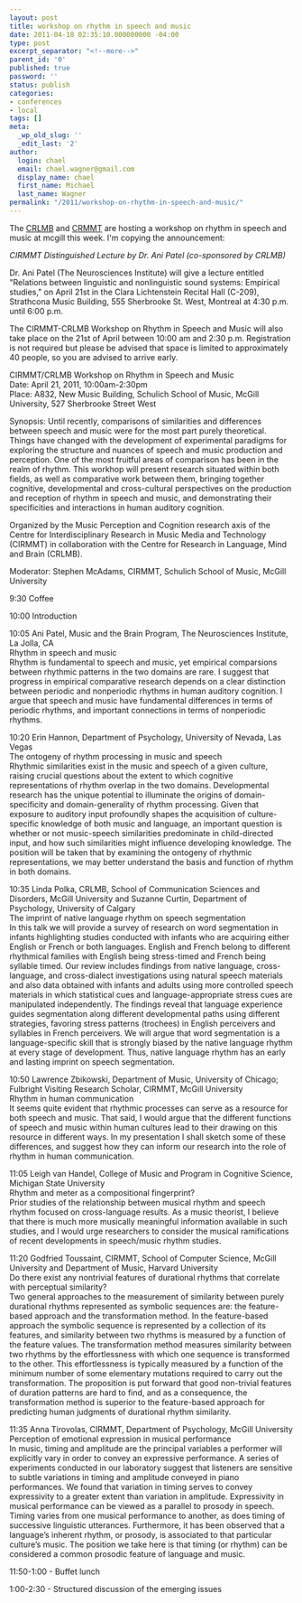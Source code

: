 ```yaml
---
layout: post
title: workshop on rhythm in speech and music
date: 2011-04-18 02:35:10.000000000 -04:00
type: post
excerpt_separator: "<!--more-->"
parent_id: '0'
published: true
password: ''
status: publish
categories:
- conferences
- local
tags: []
meta:
  _wp_old_slug: ''
  _edit_last: '2'
author:
  login: chael
  email: chael.wagner@gmail.com
  display_name: chael
  first_name: Michael
  last_name: Wagner
permalink: "/2011/workshop-on-rhythm-in-speech-and-music/"
---
```

The [CRLMB](http://www.crlmb.ca/) and [CRMMT](http://www.cirmmt.mcgill.ca/) are hosting a workshop on rhythm in speech and music at mcgill this week. I'm copying the announcement:

_CIRMMT Distinguished Lecture by Dr. Ani Patel (co-sponsored by CRLMB)_

Dr. Ani Patel (The Neurosciences Institute) will give a lecture entitled "Relations between linguistic and nonlinguistic sound systems: Empirical studies," on April 21st in the Clara Lichtenstein Recital Hall (C-209), Strathcona Music Building, 555 Sherbrooke St. West, Montreal at 4:30 p.m. until 6:00 p.m.

<!--more-->

The CIRMMT-CRLMB Workshop on Rhythm in Speech and Music will also take place on the 21st of April between 10:00 am and 2:30 p.m. Registration is not required but please be advised that space is limited to approximately 40 people, so you are advised to arrive early.

CIRMMT/CRLMB Workshop on Rhythm in Speech and Music  
Date: April 21, 2011, 10:00am-2:30pm  
Place: A832, New Music Building, Schulich School of Music, McGill University, 527 Sherbrooke Street West

Synopsis: Until recently, comparisons of similarities and differences between speech and music were for the most part purely theoretical. Things have changed with the development of experimental paradigms for exploring the structure and nuances of speech and music production and perception. One of the most fruitful areas of comparison has been in the realm of rhythm. This workhop will present research situated within both fields, as well as comparative work between them, bringing together cognitive, developmental and cross-cultural perspectives on the production and reception of rhythm in speech and music, and demonstrating their specificities and interactions in human auditory cognition.

Organized by the Music Perception and Cognition research axis of the Centre for Interdisciplinary Research in Music Media and Technology (CIRMMT) in collaboration with the Centre for Research in Language, Mind and Brain (CRLMB).

Moderator: Stephen McAdams, CIRMMT, Schulich School of Music, McGill University

9:30 Coffee

10:00 Introduction

10:05 Ani Patel, Music and the Brain Program, The Neurosciences Institute, La Jolla, CA  
Rhythm in speech and music  
Rhythm is fundamental to speech and music, yet empirical comparsions between rhythmic patterns in the two domains are rare. I suggest that progress in empirical comparative research depends on a clear distinction between periodic and nonperiodic rhythms in human auditory cognition. I argue that speech and music have fundamental differences in terms of periodic rhythms, and important connections in terms of nonperiodic rhythms.

10:20 Erin Hannon, Department of Psychology, University of Nevada, Las Vegas  
The ontogeny of rhythm processing in music and speech  
Rhythmic similarities exist in the music and speech of a given culture, raising crucial questions about the extent to which cognitive representations of rhythm overlap in the two domains. Developmental research has the unique potential to illuminate the origins of domain-specificity and domain-generality of rhythm processing. Given that exposure to auditory input profoundly shapes the acquisition of culture-specific knowledge of both music and language, an important question is whether or not music-speech similarities predominate in child-directed input, and how such similarities might influence developing knowledge. The position will be taken that by examining the ontogeny of rhythmic representations, we may better understand the basis and function of rhythm in both domains.

10:35 Linda Polka, CRLMB, School of Communication Sciences and Disorders, McGill University and Suzanne Curtin, Department of Psychology, University of Calgary  
The imprint of native language rhythm on speech segmentation  
In this talk we will provide a survey of research on word segmentation in infants highlighting studies conducted with infants who are acquiring either English or French or both languages. English and French belong to different rhythmical families with English being stress-timed and French being syllable timed. Our review includes findings from native language, cross-language, and cross-dialect investigations using natural speech materials and also data obtained with infants and adults using more controlled speech materials in which statistical cues and language-appropriate stress cues are manipulated independently. The findings reveal that language experience guides segmentation along different developmental paths using different strategies, favoring stress patterns (trochees) in English perceivers and syllables in French perceivers. We will argue that word segmentation is a language-specific skill that is strongly biased by the native language rhythm at every stage of development. Thus, native language rhythm has an early and lasting imprint on speech segmentation.

10:50 Lawrence Zbikowski, Department of Music, University of Chicago; Fulbright Visiting Research Scholar, CIRMMT, McGill University  
Rhythm in human communication  
It seems quite evident that rhythmic processes can serve as a resource for both speech and music. That said, I would argue that the different functions of speech and music within human cultures lead to their drawing on this resource in different ways. In my presentation I shall sketch some of these differences, and suggest how they can inform our research into the role of rhythm in human communication.

11:05 Leigh van Handel, College of Music and Program in Cognitive Science, Michigan State University  
Rhythm and meter as a compositional fingerprint?  
Prior studies of the relationship between musical rhythm and speech rhythm focused on cross-language results. As a music theorist, I believe that there is much more musically meaningful information available in such studies, and I would urge researchers to consider the musical ramifications of recent developments in speech/music rhythm studies.

11:20 Godfried Toussaint, CIRMMT, School of Computer Science, McGill University and Department of Music, Harvard University  
Do there exist any nontrivial features of durational rhythms that correlate with perceptual similarity?  
Two general approaches to the measurement of similarity between purely durational rhythms represented as symbolic sequences are: the feature-based approach and the transformation method. In the feature-based approach the symbolic sequence is represented by a collection of its features, and similarity between two rhythms is measured by a function of the feature values. The transformation method measures similarity between two rhythms by the effortlessness with which one sequence is transformed to the other. This effortlessness is typically measured by a function of the minimum number of some elementary mutations required to carry out the transformation. The proposition is put forward that good non-trivial features of duration patterns are hard to find, and as a consequence, the transformation method is superior to the feature-based approach for predicting human judgments of durational rhythm similarity.

11:35 Anna Tirovolas, CIRMMT, Department of Psychology, McGill University  
Perception of emotional expression in musical performance  
In music, timing and amplitude are the principal variables a performer will explicitly vary in order to convey an expressive performance. A series of experiments conducted in our laboratory suggest that listeners are sensitive to subtle variations in timing and amplitude conveyed in piano performances. We found that variation in timing serves to convey expressivity to a greater extent than variation in amplitude. Expressivity in musical performance can be viewed as a parallel to prosody in speech. Timing varies from one musical performance to another, as does timing of successive linguistic utterances. Furthermore, it has been observed that a language’s inherent rhythm, or prosody, is associated to that particular culture’s music. The position we take here is that timing (or rhythm) can be considered a common prosodic feature of language and music.

11:50-1:00 - Buffet lunch

1:00-2:30 - Structured discussion of the emerging issues

